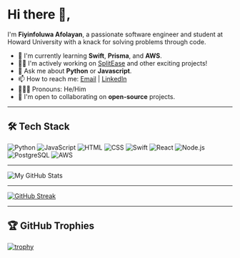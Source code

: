 <!--
**fiyinfoluwaafol/fiyinfoluwaafol** is a ✨ _special_ ✨ repository because its `README.md` (this file) appears on your GitHub profile.

Here are some ideas to get you started:

- 🔭 I’m currently working on ...
- 🌱 I’m currently learning ...
- 👯 I’m looking to collaborate on ...
- 🤔 I’m looking for help with ...
- 💬 Ask me about ...
- 📫 How to reach me: ...
- 😄 Pronouns: ...
- ⚡ Fun fact: ...
-->

# Hi there 👋,

I'm **Fiyinfoluwa Afolayan**, a passionate software engineer and student at Howard University with a knack for solving problems through code. 

- 🌱 I'm currently learning **Swift**, **Prisma**, and **AWS**.
- 👨‍💻 I'm actively working on [SplitEase](https://github.com/fiyinfoluwaafol/SplitEase) and other exciting projects!
- 💬 Ask me about **Python** or **Javascript**.
- 📫 How to reach me: [Email](mailto:fiyinfoluwa.afolayan@gmail.com) | [LinkedIn](https://www.linkedin.com/in/fiyinfoluwa-afolayan/)
- 🧑‍🤝‍🧑 Pronouns: He/Him
- 🤝 I'm open to collaborating on **open-source** projects.

---

## 🛠 Tech Stack
![Python](https://img.shields.io/badge/-Python-05122A?style=flat&logo=python)
![JavaScript](https://img.shields.io/badge/-JavaScript-05122A?style=flat&logo=javascript)
![HTML](https://img.shields.io/badge/-HTML-05122A?style=flat&logo=html5)
![CSS](https://img.shields.io/badge/-CSS-05122A?style=flat&logo=css3)
![Swift](https://img.shields.io/badge/-Swift-05122A?style=flat&logo=swift)
![React](https://img.shields.io/badge/-React-05122A?style=flat&logo=react)
![Node.js](https://img.shields.io/badge/-Node.js-05122A?style=flat&logo=node.js)
![PostgreSQL](https://img.shields.io/badge/-PostgreSQL-05122A?style=flat&logo=postgresql)
![AWS](https://img.shields.io/badge/-AWS-05122A?style=flat&logo=amazon-aws)

---

![My GitHub Stats](https://github-readme-stats.vercel.app/api?username=fiyinfoluwaafol&show_icons=true&count_private=true&theme=darcula&hide_border=true&hide=issues,contribs&bg_color=00000000)

---

[![GitHub Streak](https://github-readme-streak-stats.herokuapp.com?user=fiyinfoluwaafol&theme=transparent&hide_border=true)](https://git.io/streak-stats)

---

## 🏆 GitHub Trophies
[![trophy](https://github-profile-trophy.vercel.app/?username=fiyinfoluwaafol&theme=radical)](https://github.com/ryo-ma/github-profile-trophy)

